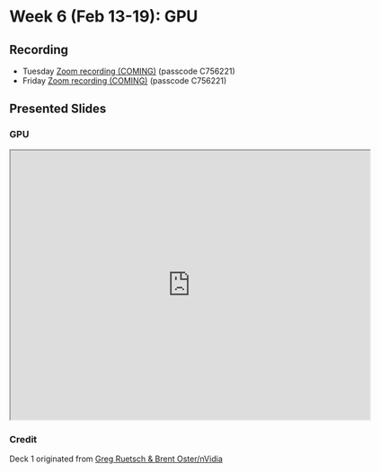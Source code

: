 # Week 6 (Feb 13-19): GPU

## Recording

* Tuesday [Zoom recording (COMING)]() (passcode C756221)
* Friday [Zoom recording (COMING)]() (passcode C756221)

## Presented Slides  

### GPU

<div class="video-container-4by3"><iframe src="https://drive.google.com/file/d/1k7uEpuaqzrLtBf7sWruAF00Ijsfiq3Fw/preview" width="640" height="480" allow="autoplay"></iframe></iframe></div>


### Credit
Deck 1 originated from [Greg Ruetsch & Brent Oster/nVidia](https://www.nvidia.com/content/cudazone/download/Getting_Started_w_CUDA_Training_NVISION08.pdf)
